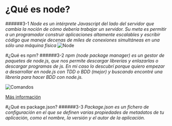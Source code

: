 # ¿Qué es node?
######3-1
  *Node es un intérprete Javascript del lado del servidor que cambia la noción de cómo debería trabajar un servidor.
  Su meta es permitir a un programador construir aplicaciones altamente escalables y escribir código que maneje
  decenas de miles de conexiones simultáneas en una sólo una máquina física*
  ![Node](http://4.bp.blogspot.com/-7YAE04nN-3w/VMHUhvFSqAI/AAAAAAAAAVo/DmXknD3uqNw/s1600/node3.png)

#¿Qué es npm?
######3-2
  *npm (node package manager) es un gestor de paquetes de node.js, que nos permite descargar librerías y enlazarlas
  o descargar programas de js. En mi caso lo descubrí porque quiero empezar a desarrollar en node.js con TDD o BDD
  (mejor) y buscando encontré una librería para hacer BDD con node.js.*

  ![Comandos](https://github.com/ULL-ESIT-SYTW-1617/tareas-iniciales-merquililycony/blob/master/txt/npm.jpg)

  [Más información](https://docs.npmjs.com/cli/install)

#¿Qué es package.json?
######3-3
  *Package.json es un fichero de configuración en el que se definen varias propiedades de metadatos de tu aplicación, como el nombre, la versión y el autor de la aplicación.*
